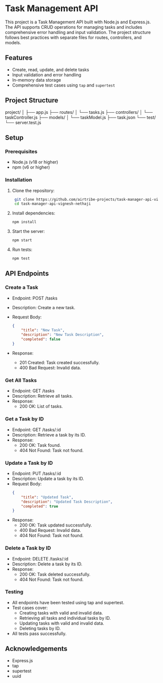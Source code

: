 # Task Management API

This project is a Task Management API built with Node.js and Express.js. The API supports CRUD operations for managing tasks and includes comprehensive error handling and input validation. The project structure follows best practices with separate files for routes, controllers, and models.

## Features

- Create, read, update, and delete tasks
- Input validation and error handling
- In-memory data storage
- Comprehensive test cases using `tap` and `supertest`

## Project Structure

project/
│
├── app.js
├── routes/
│   └── tasks.js
├── controllers/
│   └── taskController.js
├── models/
│   └── taskModel.js
├── task.json
└── test/
    └── server.test.js

## Setup

### Prerequisites

- Node.js (v18 or higher)
- npm (v6 or higher)

### Installation

1. Clone the repository:
   ```bash
    git clone https://github.com/airtribe-projects/task-manager-api-vignesh-nethaji.git
    cd task-manager-api-vignesh-nethaji
    ```

2. Install dependencies:
    ```bash
    npm install
    ```

3. Start the server:
    ```bash
    npm start
    ```

4. Run tests:
    ```bash
    npm test
    ```


## API Endpoints
### Create a Task
- Endpoint: POST /tasks
- Description: Create a new task.
- Request Body:
    ```json
    {
        "title": "New Task",
        "description": "New Task Description",
        "completed": false
    }
    ```

- Response:
    -  201 Created: Task created successfully.
    -  400 Bad Request: Invalid data.

### Get All Tasks
- Endpoint: GET /tasks
- Description: Retrieve all tasks.
- Response:
    -  200 OK: List of tasks.
### Get a Task by ID
- Endpoint: GET /tasks/:id
- Description: Retrieve a task by its ID.
- Response:
    -  200 OK: Task found.
    -  404 Not Found: Task not found.
### Update a Task by ID
- Endpoint: PUT /tasks/:id
- Description: Update a task by its ID.
- Request Body:
    ```json
    {
        "title": "Updated Task",
        "description": "Updated Task Description",
        "completed": true
    }
    ```
- Response:
    -  200 OK: Task updated successfully.
    -  400 Bad Request: Invalid data.
    -  404 Not Found: Task not found.
### Delete a Task by ID
- Endpoint: DELETE /tasks/:id
- Description: Delete a task by its ID.
- Response:
    -  200 OK: Task deleted successfully.
    -  404 Not Found: Task not found.
### Testing
- All endpoints have been tested using tap and supertest.
- Test cases cover:
    -  Creating tasks with valid and invalid data.
    -  Retrieving all tasks and individual tasks by ID.
    -  Updating tasks with valid and invalid data.
    -  Deleting tasks by ID.
- All tests pass successfully.

## Acknowledgements
- Express.js
- tap
- supertest
- uuid